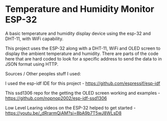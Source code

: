 # Temperature and Humidity Monitor ESP-32
A basic temperature and humidity display device using the esp-32 and DHT-11, with WiFi capability.

This project uses the ESP-32 along with a DHT-11, WiFi and OLED screen to display the ambient temperature and humidity.
There are parts of the code here that are hard coded to look for a specific address to send the data to in JSON format using HTTP.

Sources / Other peoples stuff I used:

I used the esp-idf IDE for this project - https://github.com/espressif/esp-idf

This ssd1306 repo for the getting the OLED screen working and examples - https://github.com/nopnop2002/esp-idf-ssd1306

Low Level Learing videos on the ESP-32 helped to get started - https://youtu.be/_dRrarmQiAM?si=8bA9b7T5wJ8WLsD8
